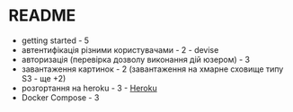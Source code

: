 # README

- getting started - 5
- автентифікація різними користувачами - 2 - devise
- авторизація (перевірка дозволу виконання дій юзером) - 3
- завантаження картинок - 2 (завантаження на хмарне сховище типу S3 - ще +2)
- розгортання на heroku - 3 - [Heroku](https://stark-peak-97716.herokuapp.com/)
- Docker Compose - 3
